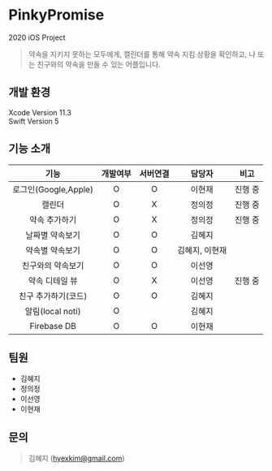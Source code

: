 # PinkyPromise
2020 iOS Project

> 약속을 지키지 못하는 모두에게,
> 캘린더를 통해 약속 지킴 상황을 확인하고, 나 또는 친구와의 약속을 만들 수 있는 어플입니다.

## 개발 환경

Xcode Version 11.3 <br>
Swift Version 5

## 기능 소개
|              기능             |     개발여부    |       서버연결       |       담당자       |    비고    | 
|:----------------------------:|:-------------:|:-----------------:|:---------------:|:-----------:|
| 로그인(Google,Apple)| O | O | 이현재 | 진행 중 |
| 캘린더         | O | X | 정의정 | 진행 중 |
| 약속 추가하기    | O | X | 정의정 | 진행 중 |
| 날짜별 약속보기   | O | O | 김혜지 |  |
| 약속별 약속보기   | O | O | 김혜지, 이현재 | |
| 친구와의 약속보기 | O | O | 이선영 |  |
| 약속 디테일 뷰   | O | X | 이선영 | 진행 중 |
| 친구 추가하기(코드) | O | O | 김혜지 |  |
| 알림(local noti)| O |  | 김혜지 |  |
| Firebase DB   | O | O | 이현재 |  |

## 팀원
* 김혜지
* 정의정
* 이선영
* 이현재

## 문의
> 김혜지 (hyexkim@gmail.com)
